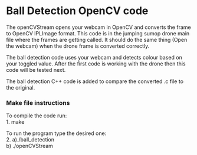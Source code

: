 # Ball Detection OpenCV code
The openCVStream opens your webcam in OpenCV and converts the frame to OpenCV IPLImage format. This code is in
the jumping sumop drone main file where the frames are getting called. It should do the same thing (Open the webcam)
when the drone frame is converted correctly.

The ball detection code uses your webcam and detects colour based on your toggled value. After the first code
is working with the drone then this code will be tested next.

The ball detection C++ code is added to compare the converted .c file to the original.

<h3>Make file instructions</h3>
To compile the code run:<br/>
1. make

To run the program type the desired one:<br/>
2. a)./ball_detection<br/>
b) ./openCVStream
